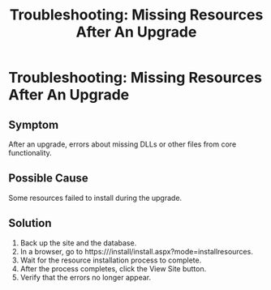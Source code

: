 ﻿---
uid: ts-install-missing-resources
locale: en
title: "Troubleshooting: Missing Resources After An Upgrade"
dnnversion: 09.02.00
related-topics: ts-how-to-increase-max-upload-file-size,ts-error-login-ip-filtering-is-currently-disabled,ts-error-another-user-has-taken-action-on-the-page,ts-error-unknown-server-tag-DNNComboBox,ts-error-could-not-load-awssdk,ts-error-sql-timeout,ts-error-argumentnullexception-after-move-upgrade,ts-mixed-content-ssl,ts-broken-profile-image,ts-page-remains-in-draft,ts-unable-to-remove-page-redirect-urls,ts-site-theme-not-loading,ts-incomplete-content-localization,ts-missing-persona-bar
---

# Troubleshooting: Missing Resources After An Upgrade

## Symptom

After an upgrade, errors about missing DLLs or other files from core functionality.

## Possible Cause

Some resources failed to install during the upgrade.

## Solution

1.  Back up the site and the database.
2.  In a browser, go to https://<yourdomain>/install/install.aspx?mode=installresources.
3.  Wait for the resource installation process to complete.
4.  After the process completes, click the View Site button.
5.  Verify that the errors no longer appear.
